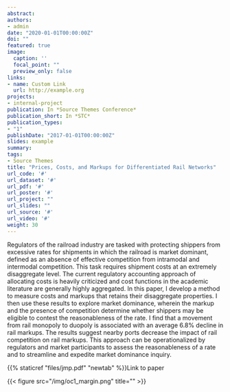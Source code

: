 ```yaml
---
abstract: 
authors:
- admin
date: "2020-01-01T00:00:00Z"
doi: ""
featured: true
image:
  caption: ''
  focal_point: ""
  preview_only: false
links:
- name: Custom Link
  url: http://example.org
projects:
- internal-project
publication: In *Source Themes Conference*
publication_short: In *STC*
publication_types:
- "1"
publishDate: "2017-01-01T00:00:00Z"
slides: example
summary: 
tags:
- Source Themes
title: "Prices, Costs, and Markups for Differentiated Rail Networks"
url_code: '#'
url_dataset: '#'
url_pdf: '#'
url_poster: '#'
url_project: ""
url_slides: ""
url_source: '#'
url_video: '#'
weight: 30
---
```


Regulators of the railroad industry are tasked with protecting shippers from excessive rates for shipments in which the railroad is market dominant, defined as an absence of effective competition from intramodal and intermodal competition. This task requires shipment costs at an extremely disaggregate level. The current regulatory accounting approach of allocating costs is heavily criticized and cost functions in the academic literature are generally highly aggregated. In this paper, I develop a method to measure costs and markups that retains their disaggregate properties. I then use these results to explore market dominance, wherein the markup and the presence of competition determine whether shippers may be eligible to contest the reasonableness of the rate. I find that a movement from rail monopoly to duopoly is associated with an average 6.8\% decline in rail markups. The results suggest nearby ports decrease the impact of rail competition on rail markups. This approach can be operationalized by regulators and market participants to assess the reasonableness of a rate and to streamline and expedite market dominance inquiry. 

{{% staticref "files/jmp.pdf" "newtab" %}}Link to paper

{{< figure src="/img/oc1_margin.png" title="" >}}
